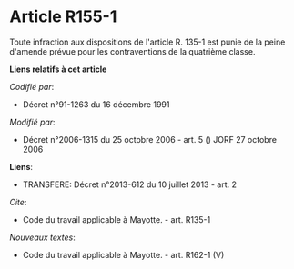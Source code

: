 # Article R155-1

Toute infraction aux dispositions de l'article R. 135-1 est punie de la peine d'amende prévue pour les contraventions de la
quatrième classe.

**Liens relatifs à cet article**

_Codifié par_:

  - Décret n°91-1263 du 16 décembre 1991

_Modifié par_:

  - Décret n°2006-1315 du 25 octobre 2006 - art. 5 () JORF 27 octobre 2006

**Liens**:

  - TRANSFERE: Décret n°2013-612 du 10 juillet 2013 - art. 2

_Cite_:

  - Code du travail applicable à Mayotte. - art. R135-1

_Nouveaux textes_:

  - Code du travail applicable à Mayotte. - art. R162-1 (V)
